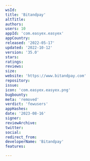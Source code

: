```yaml
---
wsId: 
title: 'Bitandpay'
altTitle: 
authors: 
users: 10
appId: 'com.easyex.easyex'
appCountry: 
released: '2022-05-17'
updated: '2022-10-12'
version: '35.0'
stars: 
ratings: 
reviews: 
size: 
website: 'https://www.bitandpay.com'
repository: 
issue: 
icon: 'com.easyex.easyex.png'
bugbounty: 
meta: 'removed'
verdict: 'fewusers'
appHashes: 
date: '2023-08-16'
signer: 
reviewArchive: 
twitter: 
social: 
redirect_from: 
developerName: 'Bitandpay'
features: 

---
```



